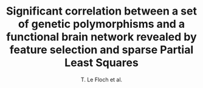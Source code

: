 ---
author: T. Le Floch et al.
title: Significant correlation between a set of genetic polymorphisms and a functional brain network revealed by feature selection and sparse Partial Least Squares
journal: NeuroImage
year: 2012
type: article
doi: 10.1016/j.neuroimage.2012.06.061
team: yes
---
